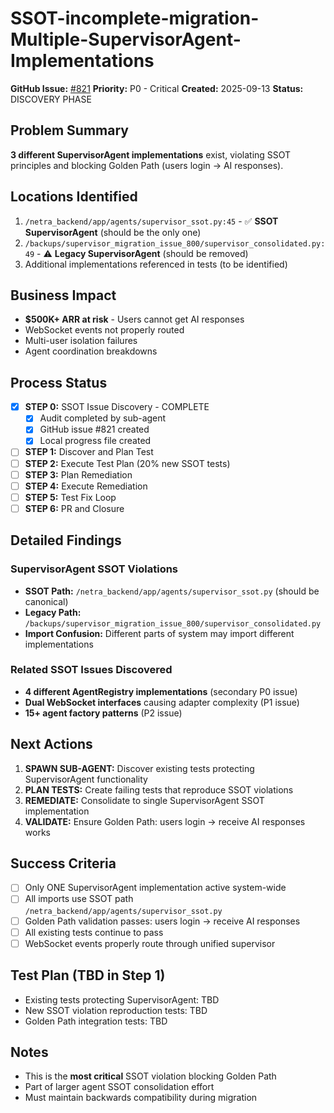 # SSOT-incomplete-migration-Multiple-SupervisorAgent-Implementations

**GitHub Issue:** [#821](https://github.com/netra-systems/netra-apex/issues/821)
**Priority:** P0 - Critical
**Created:** 2025-09-13
**Status:** DISCOVERY PHASE

## Problem Summary
**3 different SupervisorAgent implementations** exist, violating SSOT principles and blocking Golden Path (users login → AI responses).

## Locations Identified
1. `/netra_backend/app/agents/supervisor_ssot.py:45` - ✅ **SSOT SupervisorAgent** (should be the only one)
2. `/backups/supervisor_migration_issue_800/supervisor_consolidated.py:49` - ⚠️ **Legacy SupervisorAgent** (should be removed)
3. Additional implementations referenced in tests (to be identified)

## Business Impact
- **$500K+ ARR at risk** - Users cannot get AI responses
- WebSocket events not properly routed
- Multi-user isolation failures
- Agent coordination breakdowns

## Process Status
- [x] **STEP 0:** SSOT Issue Discovery - COMPLETE
  - [x] Audit completed by sub-agent
  - [x] GitHub issue #821 created
  - [x] Local progress file created
- [ ] **STEP 1:** Discover and Plan Test
- [ ] **STEP 2:** Execute Test Plan (20% new SSOT tests)
- [ ] **STEP 3:** Plan Remediation
- [ ] **STEP 4:** Execute Remediation
- [ ] **STEP 5:** Test Fix Loop
- [ ] **STEP 6:** PR and Closure

## Detailed Findings

### SupervisorAgent SSOT Violations
- **SSOT Path:** `/netra_backend/app/agents/supervisor_ssot.py` (should be canonical)
- **Legacy Path:** `/backups/supervisor_migration_issue_800/supervisor_consolidated.py`
- **Import Confusion:** Different parts of system may import different implementations

### Related SSOT Issues Discovered
- **4 different AgentRegistry implementations** (secondary P0 issue)
- **Dual WebSocket interfaces** causing adapter complexity (P1 issue)
- **15+ agent factory patterns** (P2 issue)

## Next Actions
1. **SPAWN SUB-AGENT:** Discover existing tests protecting SupervisorAgent functionality
2. **PLAN TESTS:** Create failing tests that reproduce SSOT violations
3. **REMEDIATE:** Consolidate to single SupervisorAgent SSOT implementation
4. **VALIDATE:** Ensure Golden Path: users login → receive AI responses works

## Success Criteria
- [ ] Only ONE SupervisorAgent implementation active system-wide
- [ ] All imports use SSOT path `/netra_backend/app/agents/supervisor_ssot.py`
- [ ] Golden Path validation passes: users login → receive AI responses
- [ ] All existing tests continue to pass
- [ ] WebSocket events properly route through unified supervisor

## Test Plan (TBD in Step 1)
- Existing tests protecting SupervisorAgent: TBD
- New SSOT violation reproduction tests: TBD
- Golden Path integration tests: TBD

## Notes
- This is the **most critical** SSOT violation blocking Golden Path
- Part of larger agent SSOT consolidation effort
- Must maintain backwards compatibility during migration